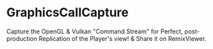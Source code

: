 # GraphicsCallCapture
Capture the OpenGL &amp; Vulkan "Command Stream" for Perfect, post-production Replication of the Player's view! &amp; Share it on RemixViewer.
